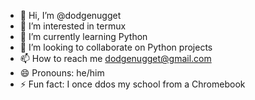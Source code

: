 - 👋 Hi, I’m @dodgenugget
- 👀 I’m interested in termux
- 🌱 I’m currently learning Python
- 💞️ I’m looking to collaborate on Python projects
- 📫 How to reach me dodgenugget@gmail.com
- 😄 Pronouns: he/him
- ⚡ Fun fact: I once ddos my school from a Chromebook

<!---
dodgenugget/dodgenugget is a ✨ special ✨ repository because its `README.md` (this file) appears on your GitHub profile.
You can click the Preview link to take a look at your changes.
--->
